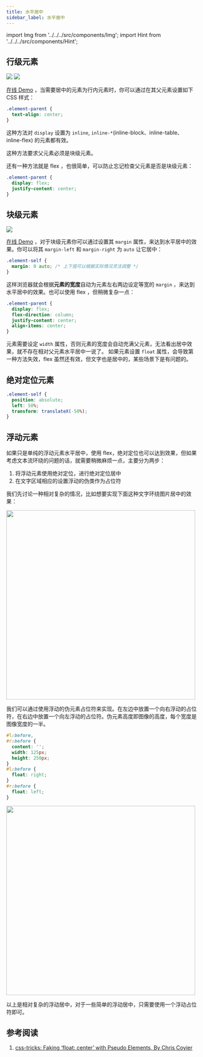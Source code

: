 ```yaml
---
title: 水平居中
sidebar_label: 水平居中
---
```


import Img from '../../../src/components/Img'; import Hint from '../../../src/components/Hint';

## 行级元素

<img src='https://cosmos-x.oss-cn-hangzhou.aliyuncs.com/YMZ0YS.png'/>

<img src='https://cosmos-x.oss-cn-hangzhou.aliyuncs.com/H4LgAg.png'/>

[在线 Demo](https://codepen.io/muwenzi/pen/NZaqGz) ，当需要居中的元素为行内元素时，你可以通过在其父元素设置如下 CSS 样式：

```css
.element-parent {
  text-align: center;
}
```

这种方法对 `display` 设置为 `inline`, `inline-*`(inline-block、inline-table、inline-flex) 的元素都有效。

<Hint type="warning">这种方法要求父元素必须是块级元素。</Hint>

还有一种方法就是 flex ，也很简单，可以防止忘记检查父元素是否是块级元素：

```css
.element-parent {
  display: flex;
  justify-content: center;
}
```

## 块级元素

<img src='https://cosmos-x.oss-cn-hangzhou.aliyuncs.com/EQnajP.png'/>

[在线 Demo](https://codepen.io/muwenzi/pen/ExxNgOp) ，对于块级元素你可以通过设置其 `margin` 属性，来达到水平居中的效果。你可以将其 `margin-left` 和 `margin-right` 为 `auto` 让它居中：

```css
.element-self {
  margin: 0 auto; /* 上下值可以根据实际情况灵活调整 */
}
```

这样浏览器就会根据**元素的宽度**自动为元素左右两边设定等宽的 `margin` ，来达到水平居中的效果。也可以使用 flex ，但稍微复杂一点：

```css
.element-parent {
  display: flex;
  flex-direction: column;
  justify-content: center;
  align-items: center;
}
```

<Hint type="warning">元素需要设定 `width` 属性，否则元素的宽度会自动充满父元素，无法看出居中效果，就不存在相对父元素水平居中一说了。</Hint> <Hint type="warning">如果元素设置 `float` 属性，会导致第一种方法失效，flex 虽然还有效，但文字也是居中的，某些场景下是有问题的。</Hint>

## 绝对定位元素

```css
.element-self {
  position: absolute;
  left: 50%;
  transform: translateX(-50%);
}
```

## 浮动元素

如果只是单纯的浮动元素水平居中，使用 flex，绝对定位也可以达到效果，但如果考虑文本流环绕的问题的话，就需要稍微麻烦一点，主要分为两步：

1. 将浮动元素使用绝对定位，进行绝对定位居中
1. 在文字区域相应的设置浮动的伪类作为占位符

我们先讨论一种相对复杂的情况，比如想要实现下面这种文字环绕图片居中的效果：

<Img width="500" align="center" src='https://cosmos-x.oss-cn-hangzhou.aliyuncs.com/Kigl7x.jpg'/>

我们可以通过使用浮动的伪元素占位符来实现。在左边中放置一个向右浮动的占位符，在右边中放置一个向左浮动的占位符。伪元素高度即图像的高度，每个宽度是图像宽度的一半。

```css
#l:before,
#r:before {
  content: '';
  width: 125px;
  height: 250px;
}
#l:before {
  float: right;
}
#r:before {
  float: left;
}
```

<Img width="500" align="center" src='https://cosmos-x.oss-cn-hangzhou.aliyuncs.com/2nZEmW.jpg'/>

<Hint type="tip">以上是相对复杂的浮动居中，对于一些简单的浮动居中，只需要使用一个浮动占位符即可。</Hint>

## 参考阅读

1. [css-tricks: Faking ‘float: center’ with Pseudo Elements, By Chris Coyier](https://css-tricks.com/float-center/)
